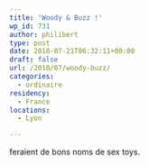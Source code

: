 ```yaml
---
title: 'Woody & Buzz !'
wp_id: 731
author: philibert
type: post
date: 2010-07-21T06:32:11+00:00
draft: false
url: /2010/07/woody-buzz/
categories:
  - ordinaire
residency:
  - France
locations:
  - Lyon

---
```

feraient de bons noms de sex toys.